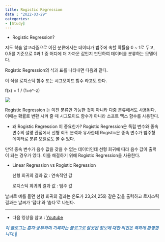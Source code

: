 ```yaml
---
title: Rogistic Regression
date : "2022-03-29"
categories:
- [Study]
---
```



- Rogistic Regression?
    
지도 학습 알고리즘으로 이진 분류에서는 데이터가 범주에 속할 확률을 0 ~ 1로 두고, 0.5를 기준으로 0과 1 중 어디에 더 가까운 값인지 판단하여 데이터를 분류하는 모델이다.
    
Rogistic Regression의 식과 표를 나타내면 다음과 같다.
    
이 식을 로지스틱 함수 또는 시그모이드 함수 라고도 한다.
    
    
f(x) = 1 / (1+e^-z)
    
    
![](/images/Rogistic_R/Untitled.png)
    
Rogistic Regression 는 이진 분류만 가능한 것이 아니라 다중 분류에서도 사용된다.
    이때는 확률로 변환 시켜 줄 때 시그모이드 함수가 아니라 소프트 맥스 함수를 사용한다.
    
- 왜 Rogistic Regression 이 중요한가?
  Rogistic Regression은 독립 변수와 종속 변수의 설명 관점에서 선형 회귀 분석과 유사한데 Rogistic은 종속 변수가 범주형 데이터로 분류 모델로도 볼 수 있다.

 만약 종속 변수가 음수 값을 갖을 수 없는 데이터인데 선형 회귀에 따라 음수 값이 출력이 되는 경우가 있다. 이를 해결하기 위해 Rogistic Regression을 사용한다.

- Linear Regression vs Rogistic Regression
    
    선형 회귀의 결과 값 : 연속적인 값
    
    로지스틱 회귀의 결과 값 : 범주 값
    
    
 날씨로 예를 들면 선형 회귀의 결과는 온도가 23,24,25와 같은 값을 출력하고 로지스틱 결과는 날씨가 ‘덥다’와 ‘춥다’로 나뉜다.
    
---
- 다음 영상을 참고 : [Youtube](https://youtu.be/zASrGSHoqL4)

**_<span style="color:#4682B4;"> 이 블로그는 혼자 공부하며 기록하는 블로그로 잘못된 정보에 대한 의견은 격하게 환영합니다.🤩 </span>_**